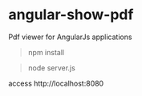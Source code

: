 # angular-show-pdf
Pdf viewer for AngularJs applications

> npm install

> node server.js

access http://localhost:8080

